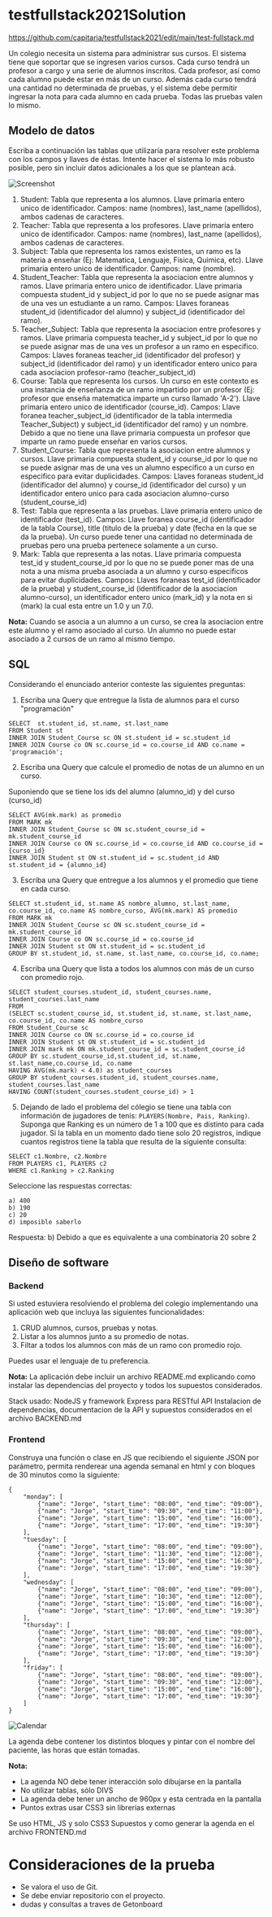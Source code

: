 # testfullstack2021Solution
https://github.com/capitaria/testfullstack2021/edit/main/test-fullstack.md

Un colegio necesita un sistema para administrar sus cursos. El
sistema tiene que soportar que se ingresen varios cursos. Cada curso
tendrá un profesor a cargo y una serie de alumnos inscritos. Cada
profesor, así como cada alumno puede estar en más de un curso. Además
cada curso tendrá una cantidad no determinada de pruebas, y el sistema
debe permitir ingresar la nota para cada alumno en cada prueba. Todas las
pruebas valen lo mismo.

## Modelo de datos

Escriba a continuación las tablas que utilizaría para resolver este
problema con los campos y llaves de éstas. Intente hacer el sistema lo
más robusto posible, pero sin incluir datos adicionales a los que se
plantean acá.

![Screenshot](testfullstack_MER.png)

1. Student: Tabla que representa a los alumnos. Llave primaria entero unico de identificador. Campos: name (nombres), last_name (apellidos), ambos cadenas de caracteres.
2. Teacher: Tabla que representa a los profesores. Llave primaria entero unico de identificador. Campos: name (nombres), last_name (apellidos), ambos cadenas de caracteres.
3. Subject: Tabla que representa los ramos existentes, un ramo es la materia a enseñar (Ej: Matematica, Lenguaje, Fisica, Quimica, etc). Llave primaria entero unico de identificador. Campos: name (nombre).
4. Student_Teacher: Tabla que representa la asociacion entre alumnos y ramos. Llave primaria entero unico de identificador. Llave primaria compuesta student_id y subject_id por lo que no se puede asignar mas de una ves un estudiante a un ramo. Campos: Llaves foraneas student_id (identificador del alumno) y subject_id (identificador del ramo).
5. Teacher_Subject: Tabla que representa la asociacion entre profesores y ramos. Llave primaria compuesta teacher_id y subject_id por lo que no se puede asignar mas de una ves un profesor a un ramo en especifico. Campos: Llaves foraneas teacher_id (identificador del profesor) y subject_id (identificador del ramo) y un identificador entero unico para cada asociacion profesor-ramo (teacher_subject_id)
6. Course: Tabla que representa los cursos. Un curso en este contexto es una instancia de enseñanza de un ramo impartido por un profesor (Ej: profesor que enseña matematica imparte un curso llamado 'A-2'). Llave primaria entero unico de identificador (course_id). Campos: Llave foranea teacher_subject_id (identificador de la tabla intermedia Teacher_Subject) y subject_id (identificador del ramo) y un nombre. Debido a que no tiene una llave primaria compuesta un profesor que imparte un ramo puede enseñar en varios cursos.
7. Student_Course: Tabla que representa la asociacion entre alumnos y cursos. Llave primaria compuesta student_id y course_id por lo que no se puede asignar mas de una ves un alumno especifico a un curso en especifico para evitar duplicidades. Campos: Llaves foraneas student_id (identificador del alumno) y course_id (identificador del curso) y un identificador entero unico para cada asociacion alumno-curso (student_course_id)
8. Test: Tabla que representa a las pruebas. Llave primaria entero unico de identificador (test_id). Campos: Llave foranea course_id (identificador de la tabla Course), title (titulo de la prueba) y date (fecha en la que se da la prueba). Un curso puede tener una cantidad no determinada de pruebas pero una prueba pertenece solamente a un curso.
9. Mark: Tabla que representa a las notas. Llave primaria compuesta test_id y student_course_id por lo que no se puede poner mas de una nota a una misma prueba asociada a un alumno y curso especificos para evitar duplicidades. Campos: Llaves foraneas test_id (identificador de la prueba) y student_course_id (identificador de la asociacion alumno-curso), un identificador entero unico (mark_id) y la nota en si (mark) la cual esta entre un 1.0 y un 7.0. 

**Nota:** Cuando se asocia a un alumno a un curso, se crea la asociacion entre este alumno y el ramo asociado al curso. Un alumno no puede estar asociado a 2 cursos de un ramo al mismo tiempo.

## SQL

Considerando el enunciado anterior conteste las siguientes preguntas:

1. Escriba una Query que entregue la lista de alumnos para el curso
"programación"
```
SELECT  st.student_id, st.name, st.last_name 
FROM Student st
INNER JOIN Student_Course sc ON st.student_id = sc.student_id
INNER JOIN Course co ON sc.course_id = co.course_id AND co.name = 'programación';
```
2. Escriba una Query que calcule el promedio de notas de un alumno en un
curso.

Suponiendo que se tiene los ids del alumno (alumno_id) y del curso (curso_id)

```
SELECT AVG(mk.mark) as promedio
FROM MARK mk
INNER JOIN Student_Course sc ON sc.student_course_id = mk.student_course_id
INNER JOIN Course co ON sc.course_id = co.course_id AND co.course_id = {curso_id}
INNER JOIN Student st ON st.student_id = sc.student_id AND st.student_id = {alumno_id}
```

3. Escriba una Query que entregue a los alumnos y el promedio que tiene
en cada curso.

```
SELECT st.student_id, st.name AS nombre_alumno, st.last_name, co.course_id, co.name AS nombre_curso, AVG(mk.mark) AS promedio
FROM MARK mk
INNER JOIN Student_Course sc ON sc.student_course_id = mk.student_course_id
INNER JOIN Course co ON sc.course_id = co.course_id
INNER JOIN Student st ON st.student_id = sc.student_id 
GROUP BY st.student_id, st.name, st.last_name, co.course_id, co.name;
```

4. Escriba una Query que lista a todos los alumnos con más de un curso con
promedio rojo.

```
SELECT student_courses.student_id, student_courses.name, student_courses.last_name
FROM
(SELECT sc.student_course_id, st.student_id, st.name, st.last_name, co.course_id, co.name AS nombre_curso
FROM Student_Course sc
INNER JOIN Course co ON sc.course_id = co.course_id
INNER JOIN Student st ON st.student_id = sc.student_id 
INNER JOIN mark mk ON mk.student_course_id = sc.student_course_id
GROUP BY sc.student_course_id,st.student_id, st.name, st.last_name,co.course_id, co.name
HAVING AVG(mk.mark) < 4.0) as student_courses
GROUP BY student_courses.student_id, student_courses.name, student_courses.last_name
HAVING COUNT(student_courses.student_course_id) > 1
```

5. Dejando de lado el problema del cólegio se tiene una tabla con información de jugadores de tenis:
`PLAYERS(Nombre, Pais, Ranking)`. Suponga que Ranking es un número de 1 a
100 que es distinto para cada jugador. Si la tabla en un momento dado
tiene
solo 20 registros, indique cuantos registros tiene la tabla que resulta de la
siguiente consulta:

```
SELECT c1.Nombre, c2.Nombre
FROM PLAYERS c1, PLAYERS c2
WHERE c1.Ranking > c2.Ranking
```
Seleccione las respuestas correctas:

```
a) 400
b) 190
c) 20
d) imposible saberlo
```

Respuesta: b) Debido a que es equivalente a una combinatoria 20 sobre 2

## Diseño de software

### Backend

Si usted estuviera resolviendo el problema del colegio implementando una aplicación web que incluya las siguientes funcionalidades:

1. CRUD alumnos, cursos, pruebas y notas.
2. Listar a los alumnos junto a su promedio de notas.
3. Filtar a todos los alumnos con más de un ramo con promedio rojo.

Puedes usar el lenguaje de tu preferencia. 

**Nota:** La aplicación debe incluir un archivo README.md explicando como instalar las dependencias del proyecto y todos los supuestos considerados.

Stack usado: NodeJS y framework Express para RESTful API
Instalacion de dependencias, documentacion de la API y supuestos considerados en el archivo BACKEND.md


### Frontend

Construya una función o clase en JS que recibiendo el siguiente JSON por
parámetro, permita renderear una agenda semanal en html y con bloques de
30 minutos como la siguiente:

```
{
    "monday": [
        {"name": "Jorge", "start_time": "08:00", "end_time": "09:00"},
        {"name": "Jorge", "start_time": "09:30", "end_time": "11:00"},
        {"name": "Jorge", "start_time": "15:00", "end_time": "16:00"},
        {"name": "Jorge", "start_time": "17:00", "end_time": "19:30"}
    ],
    "tuesday": [
        {"name": "Jorge", "start_time": "08:00", "end_time": "09:00"},
        {"name": "Jorge", "start_time": "11:30", "end_time": "12:00"},
        {"name": "Jorge", "start_time": "15:00", "end_time": "16:00"},
        {"name": "Jorge", "start_time": "17:00", "end_time": "19:30"}
    ],
    "wednesday": [
        {"name": "Jorge", "start_time": "08:00", "end_time": "09:00"},
        {"name": "Jorge", "start_time": "10:30", "end_time": "12:00"},
        {"name": "Jorge", "start_time": "15:00", "end_time": "16:00"},
        {"name": "Jorge", "start_time": "17:00", "end_time": "19:30"}
    ],
    "thursday": [
        {"name": "Jorge", "start_time": "08:00", "end_time": "09:00"},
        {"name": "Jorge", "start_time": "09:30", "end_time": "12:00"},
        {"name": "Jorge", "start_time": "15:00", "end_time": "16:00"},
        {"name": "Jorge", "start_time": "17:00", "end_time": "19:30"}
    ],
    "friday": [
        {"name": "Jorge", "start_time": "08:00", "end_time": "09:00"},
        {"name": "Jorge", "start_time": "09:30", "end_time": "12:00"},
        {"name": "Jorge", "start_time": "15:00", "end_time": "16:00"},
        {"name": "Jorge", "start_time": "17:00", "end_time": "19:30"}
    ]
}
```

![Calendar](https://user-images.githubusercontent.com/1144473/124043631-66289b80-d9d9-11eb-9cf1-b9e1ebbcb103.png)


La agenda debe contener los distintos bloques y pintar con el nombre del
paciente, las horas que están tomadas.

**Nota:**

* La agenda NO debe tener interacción solo dibujarse en la pantalla
* No utilizar tablas, sólo DIVS
* La agenda debe tener un ancho de 960px y esta centrada en la pantalla
* Puntos extras usar CSS3 sin librerias externas

Se uso HTML, JS y solo CSS3
Supuestos y como generar la agenda en el archivo FRONTEND.md

# Consideraciones de la prueba

* Se valora el uso de Git.
* Se debe enviar repositorio con el proyecto.
* dudas y consultas a traves de Getonboard
